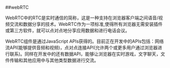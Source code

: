 ##webRTC

WebRTC中的RTC是实时通信的简称，这是一种支持在浏览器客户端之间语音/视频交流和数据分享的技术。WebRTC作为一项标准,使得所有浏览器无需安装插件或第三方软件，就可以点对点地分享应用数据和进行电话会议。

WebRTC组件是通过JavaScript APIs获得的。目前正在开发中的APIs包括：网络流API(能够提供音频和视频)，点对点连接API(允许两个或更多用户通过浏览器进行联系)。同样在开发中的还有数据API，能够让浏览器在实时游戏，文字聊天，文件传输和其他应用中与其他类型数据进行交流。



